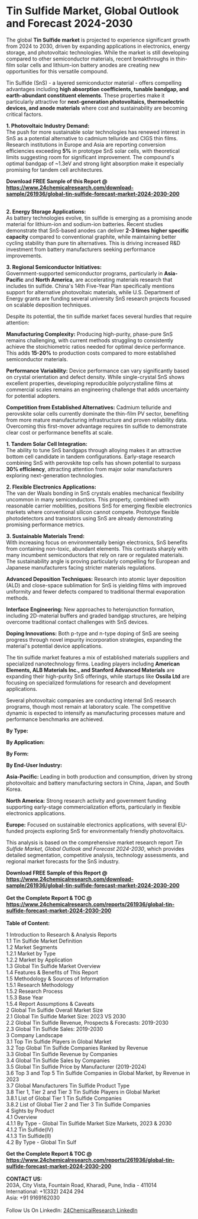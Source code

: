 <h1>Tin Sulfide Market, Global Outlook and Forecast 2024-2030</h1><p>The global <strong>Tin Sulfide market</strong> is projected to experience significant growth from 2024 to 2030, driven by expanding applications in electronics, energy storage, and photovoltaic technologies. While the market is still developing compared to other semiconductor materials, recent breakthroughs in thin-film solar cells and lithium-ion battery anodes are creating new opportunities for this versatile compound.</p><p>Tin Sulfide (SnS) - a layered semiconductor material - offers compelling advantages including <strong>high absorption coefficients, tunable bandgap, and earth-abundant constituent elements</strong>. These properties make it particularly attractive for <strong>next-generation photovoltaics, thermoelectric devices, and anode materials</strong> where cost and sustainability are becoming critical factors.</p><p><strong>1. Photovoltaic Industry Demand:</strong><br>
The push for more sustainable solar technologies has renewed interest in SnS as a potential alternative to cadmium telluride and CIGS thin films. Research institutions in Europe and Asia are reporting conversion efficiencies exceeding <strong>5%</strong> in prototype SnS solar cells, with theoretical limits suggesting room for significant improvement. The compound's optimal bandgap of ~1.3eV and strong light absorption make it especially promising for tandem cell architectures.</p><div><b>Download FREE Sample of this Report @ 
            <a href="https://www.24chemicalresearch.com/download-sample/261936/global-tin-sulfide-forecast-market-2024-2030-200">
            https://www.24chemicalresearch.com/download-sample/261936/global-tin-sulfide-forecast-market-2024-2030-200</a></b></div><br><p><strong>2. Energy Storage Applications:</strong><br>
As battery technologies evolve, tin sulfide is emerging as a promising anode material for lithium-ion and sodium-ion batteries. Recent studies demonstrate that SnS-based anodes can deliver <strong>2-3 times higher specific capacity</strong> compared to conventional graphite, while maintaining better cycling stability than pure tin alternatives. This is driving increased R&amp;D investment from battery manufacturers seeking performance improvements.</p><p><strong>3. Regional Semiconductor Initiatives:</strong><br>
Government-supported semiconductor programs, particularly in <strong>Asia-Pacific</strong> and <strong>North America</strong>, are accelerating materials research that includes tin sulfide. China's 14th Five-Year Plan specifically mentions support for alternative photovoltaic materials, while U.S. Department of Energy grants are funding several university SnS research projects focused on scalable deposition techniques.</p><p>Despite its potential, the tin sulfide market faces several hurdles that require attention:</p><p><strong>Manufacturing Complexity:</strong> Producing high-purity, phase-pure SnS remains challenging, with current methods struggling to consistently achieve the stoichiometric ratios needed for optimal device performance. This adds <strong>15-20%</strong> to production costs compared to more established semiconductor materials.</p><p><strong>Performance Variability:</strong> Device performance can vary significantly based on crystal orientation and defect density. While single-crystal SnS shows excellent properties, developing reproducible polycrystalline films at commercial scales remains an engineering challenge that adds uncertainty for potential adopters.</p><p><strong>Competition from Established Alternatives:</strong> Cadmium telluride and perovskite solar cells currently dominate the thin-film PV sector, benefiting from more mature manufacturing infrastructure and proven reliability data. Overcoming this first-mover advantage requires tin sulfide to demonstrate clear cost or performance benefits at scale.</p><p><strong>1. Tandem Solar Cell Integration:</strong><br>
The ability to tune SnS bandgaps through alloying makes it an attractive bottom cell candidate in tandem configurations. Early-stage research combining SnS with perovskite top cells has shown potential to surpass <strong>30% efficiency</strong>, attracting attention from major solar manufacturers exploring next-generation technologies.</p><p><strong>2. Flexible Electronics Applications:</strong><br>
The van der Waals bonding in SnS crystals enables mechanical flexibility uncommon in many semiconductors. This property, combined with reasonable carrier mobilities, positions SnS for emerging flexible electronics markets where conventional silicon cannot compete. Prototype flexible photodetectors and transistors using SnS are already demonstrating promising performance metrics.</p><p><strong>3. Sustainable Materials Trend:</strong><br>
With increasing focus on environmentally benign electronics, SnS benefits from containing non-toxic, abundant elements. This contrasts sharply with many incumbent semiconductors that rely on rare or regulated materials. The sustainability angle is proving particularly compelling for European and Japanese manufacturers facing stricter materials regulations.</p><p><strong>Advanced Deposition Techniques:</strong> Research into atomic layer deposition (ALD) and close-space sublimation for SnS is yielding films with improved uniformity and fewer defects compared to traditional thermal evaporation methods.</p><p><strong>Interface Engineering:</strong> New approaches to heterojunction formation, including 2D-material buffers and graded bandgap structures, are helping overcome traditional contact challenges with SnS devices.</p><p><strong>Doping Innovations:</strong> Both p-type and n-type doping of SnS are seeing progress through novel impurity incorporation strategies, expanding the material's potential device applications.</p><p>The tin sulfide market features a mix of established materials suppliers and specialized nanotechnology firms. Leading players including <strong>American Elements, ALB Materials Inc., and Stanford Advanced Materials</strong> are expanding their high-purity SnS offerings, while startups like <strong>Ossila Ltd</strong> are focusing on specialized formulations for research and development applications.</p><p>Several photovoltaic companies are conducting internal SnS research programs, though most remain at laboratory scale. The competitive dynamic is expected to intensify as manufacturing processes mature and performance benchmarks are achieved.</p><p><strong>By Type:</strong></p><p><strong>By Application:</strong></p><p><strong>By Form:</strong></p><p><strong>By End-User Industry:</strong></p><p><strong>Asia-Pacific:</strong> Leading in both production and consumption, driven by strong photovoltaic and battery manufacturing sectors in China, Japan, and South Korea.</p><p><strong>North America:</strong> Strong research activity and government funding supporting early-stage commercialization efforts, particularly in flexible electronics applications.</p><p><strong>Europe:</strong> Focused on sustainable electronics applications, with several EU-funded projects exploring SnS for environmentally friendly photovoltaics.</p><p>This analysis is based on the comprehensive market research report <em>Tin Sulfide Market, Global Outlook and Forecast 2024-2030</em>, which provides detailed segmentation, competitive analysis, technology assessments, and regional market forecasts for the SnS industry.</p><div><b>Download FREE Sample of this Report @ 
            <a href="https://www.24chemicalresearch.com/download-sample/261936/global-tin-sulfide-forecast-market-2024-2030-200">
            https://www.24chemicalresearch.com/download-sample/261936/global-tin-sulfide-forecast-market-2024-2030-200</a></b></div><br><div><b>Get the Complete Report & TOC @ 
            <a href="https://www.24chemicalresearch.com/reports/261936/global-tin-sulfide-forecast-market-2024-2030-200">
            https://www.24chemicalresearch.com/reports/261936/global-tin-sulfide-forecast-market-2024-2030-200</a></b></div><br>
            <b>Table of Content:</b><p>1 Introduction to Research & Analysis Reports<br />
    1.1 Tin Sulfide Market Definition<br />
    1.2 Market Segments<br />
        1.2.1 Market by Type<br />
        1.2.2 Market by Application<br />
    1.3 Global Tin Sulfide Market Overview<br />
    1.4 Features & Benefits of This Report<br />
    1.5 Methodology & Sources of Information<br />
        1.5.1 Research Methodology<br />
        1.5.2 Research Process<br />
        1.5.3 Base Year<br />
        1.5.4 Report Assumptions & Caveats<br />
2 Global Tin Sulfide Overall Market Size<br />
    2.1 Global Tin Sulfide Market Size: 2023 VS 2030<br />
    2.2 Global Tin Sulfide Revenue, Prospects & Forecasts: 2019-2030<br />
    2.3 Global Tin Sulfide Sales: 2019-2030<br />
3 Company Landscape<br />
    3.1 Top Tin Sulfide Players in Global Market<br />
    3.2 Top Global Tin Sulfide Companies Ranked by Revenue<br />
    3.3 Global Tin Sulfide Revenue by Companies<br />
    3.4 Global Tin Sulfide Sales by Companies<br />
    3.5 Global Tin Sulfide Price by Manufacturer (2019-2024)<br />
    3.6 Top 3 and Top 5 Tin Sulfide Companies in Global Market, by Revenue in 2023<br />
    3.7 Global Manufacturers Tin Sulfide Product Type<br />
    3.8 Tier 1, Tier 2 and Tier 3 Tin Sulfide Players in Global Market<br />
        3.8.1 List of Global Tier 1 Tin Sulfide Companies<br />
        3.8.2 List of Global Tier 2 and Tier 3 Tin Sulfide Companies<br />
4 Sights by Product<br />
    4.1 Overview<br />
        4.1.1 By Type - Global Tin Sulfide Market Size Markets, 2023 & 2030<br />
        4.1.2 Tin Sulfide(IV)<br />
        4.1.3 Tin Sulfide(II)<br />
    4.2 By Type - Global Tin Sulf</p><div><b>Get the Complete Report & TOC @ 
            <a href="https://www.24chemicalresearch.com/reports/261936/global-tin-sulfide-forecast-market-2024-2030-200">
            https://www.24chemicalresearch.com/reports/261936/global-tin-sulfide-forecast-market-2024-2030-200</a></b></div><br><b>CONTACT US:</b><br>
            203A, City Vista, Fountain Road, Kharadi, Pune, India - 411014<br>
            International: +1(332) 2424 294<br>
            Asia: +91 9169162030 <br><br>
            Follow Us On LinkedIn: <a href="https://www.linkedin.com/company/24chemicalresearch/">24ChemicalResearch LinkedIn</a>